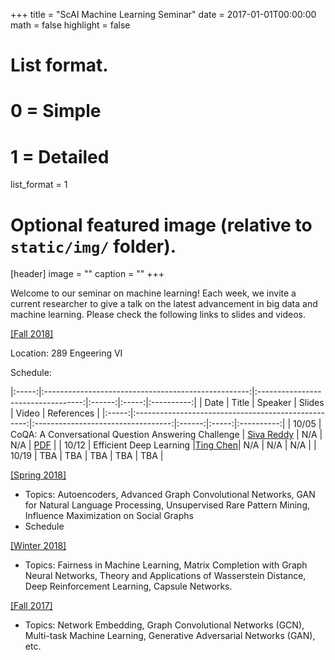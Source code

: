 +++
title = "ScAI Machine Learning Seminar"
date = 2017-01-01T00:00:00
math = false
highlight = false

# List format.
#   0 = Simple
#   1 = Detailed
list_format = 1

# Optional featured image (relative to `static/img/` folder).
[header]
image = ""
caption = ""
+++

Welcome to our seminar on machine learning! Each week, we invite a current researcher to give a talk on the latest advancement in big data and machine learning. Please check the following links to slides and videos.

[\[Fall 2018\]](https://scai.cs.ucla.edu/?page_id=373)

Location: 289 Engeering VI

Schedule:

|:-----:|:---------------------------------------------------:|:----------------------------------:|:------:|:-----:|:----------:|
|  Date |                        Title                        |               Speaker              | Slides | Video | References |
|:-----:|:---------------------------------------------------:|:----------------------------------:|:------:|:-----:|:----------:|
| 10/05 | CoQA: A Conversational Question Answering Challenge | [Siva Reddy](http://sivareddy.in/) |   N/A  | N/A   | [PDF](https://arxiv.org/abs/1808.07042)        |
| 10/12 |               Efficient Deep Learning               |[Ting Chen](http://web.cs.ucla.edu/~tingchen/)|    N/A    |    N/A   |    N/A        |
| 10/19  |                   TBA                   |              TBA            |   TBA      |   TBA     |     TBA       |

[\[Spring 2018\]](http://yunshengb.com/spring-2018-machine-learning-seminar/)

- Topics: Autoencoders, Advanced Graph Convolutional Networks, GAN for Natural Language Processing, Unsupervised Rare Pattern Mining, Influence Maximization on Social Graphs
- Schedule


[\[Winter 2018\]](http://yunshengb.com/winter-2018-machine-learning-seminar/) 

- Topics: Fairness in Machine Learning, Matrix Completion with Graph Neural Networks, Theory and Applications of Wasserstein Distance, Deep Reinforcement Learning, Capsule Networks.

[\[Fall 2017\]](http://yunshengb.com/fall-2017-machine-learning-seminar/) 

- Topics: Network Embedding, Graph Convolutional Networks (GCN), Multi-task Machine Learning, Generative Adversarial Networks (GAN), etc.

